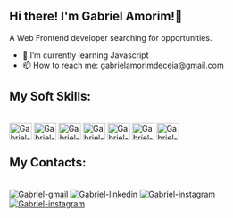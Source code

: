 ## Hi there! I'm Gabriel Amorim!👋
A Web Frontend developer searching for opportunities.
- 🌱 I’m currently learning Javascript
- 📫 How to reach me: gabrielamorimdeceia@gmail.com
<h2>My Soft Skills:</h2>
<div style="display: inline_block"><br>
<a href="https://developer.mozilla.org/pt-BR/docs/Web/HTML" target="blank"><img align="center" alt="Gabriel-html" height="30" width="40" src="https://cdn.jsdelivr.net/gh/devicons/devicon@latest/icons/html5/html5-plain.svg" /></a>
<a href="https://developer.mozilla.org/pt-BR/docs/Web/CSS" target="blank"><img align="center" alt="Gabriel-css" height="30" width="40" src="https://cdn.jsdelivr.net/gh/devicons/devicon@latest/icons/css3/css3-original.svg" /></a>
 <a href="https://getbootstrap.com/" target="blank"><img align="center" alt="Gabriel-bootstrap" height="30" width="40" src="https://cdn.jsdelivr.net/gh/devicons/devicon@latest/icons/bootstrap/bootstrap-original.svg" /></a>
<a href="https://tailwindcss.com/" target="blank"><img align="center" alt="Gabriel-tailwind" height="30" width="40" src="https://cdn.jsdelivr.net/gh/devicons/devicon@latest/icons/tailwindcss/tailwindcss-original.svg" /></a>
<a href="https://sass-lang.com/" target="blank"><img align="center" alt="Gabriel-sass" height="30" width="40" src="https://cdn.jsdelivr.net/gh/devicons/devicon@latest/icons/sass/sass-original.svg" /></a>
<a href="https://git-scm.com/doc" target="blank"><img align="center" alt="Gabriel-git" height="30" width="40" src="https://cdn.jsdelivr.net/gh/devicons/devicon@latest/icons/git/git-original.svg" /></a>
<a href="https://developer.mozilla.org/pt-BR/docs/Web/JavaScript" target="blank"><img align="center" alt="Gabriel-javascript" height="30" width="40" src="https://cdn.jsdelivr.net/gh/devicons/devicon@latest/icons/javascript/javascript-plain.svg" /></a>
</div>

##
<h2>My Contacts:</h2>
<div style="display: inline_block"><br>
<a href="mailto:gabrielamorimdeceia@gmail.com" target="blank"><img align="center" alt="Gabriel-gmail" src="https://img.shields.io/badge/Gmail-D14836?style=for-the-badge&logo=gmail&logoColor=white" /></a>
<a href="https://www.linkedin.com/in/gabrielamorimdeceia/" target="blank"><img align="center" alt="Gabriel-linkedin" src="https://img.shields.io/badge/LinkedIn-0077B5?style=for-the-badge&logo=linkedin&logoColor=white" /></a>
<a href="https://www.instagram.com/gabriel._.amorim/" target="blank"><img align="center" alt="Gabriel-instagram" src="https://img.shields.io/badge/Instagram-E4405F?style=for-the-badge&logo=instagram&logoColor=white" /></a>
<a href="https://api.whatsapp.com/send/?phone=5521983856721&text&type=phone_number&app_absent=0" target="blank"><img align="center" alt="Gabriel-instagram" src="https://img.shields.io/badge/WhatsApp-25D366?style=for-the-badge&logo=whatsapp&logoColor=white" /></a>
</div>
